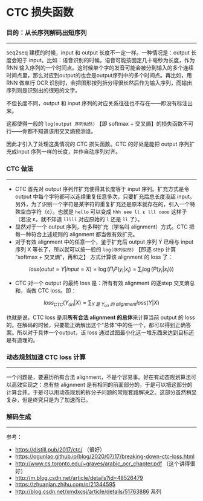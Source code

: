 # CTC 损失函数

### 目的：从长序列解码出短序列
----
seq2seq 建模的时候，input 和 output 长度不一定一样。一种情况是：output 长度会短于 input。比如：语音识别的时候，语音可能按固定几十毫秒为长度，作为 RNN 输入序列的一个时间点。这时候单个字的发音可能会被分到输入的多个连续时间点里，那么对应到output的也会是output序列中的多个时间点。再比如，用 RNN 做单行 OCR 识别时，会把图形按列拆分得很长然后作为输入序列，而输出序列则是识别出的很短的文字。

不但长度不同，output 和 input 序列的对应关系往往也不存在——即没有标注出来。

这都使得一般的 `log(output 序列似然)` 【即 softmax + 交叉熵】的损失函数不可行——你都不知道该用交叉熵预测谁。

因此才引入了处理这类情况的 CTC 损失函数。CTC 的好处是能把 output 序列扩充成input 序列一样的长度，并作自动序列对齐。

### CTC 做法
----

- CTC 首先对 output 序列作扩充使得其长度等于 input 序列。扩充方式是令 output 中每个字符都可以连续重复任意多次，只要扩充后总长度没超 input。另外，为了识别一个字符是某字符的重复扩充还是原本就存在的，引入一个特殊空白字符（ε）。也就是 `hello` 可以变成 `hhh eee ll ε lll oooo` 这样子（若没 ε，就不知道 `lllll` 对应原始的 `l` 还是 `ll` 了）。
- 显然对于一个 output 序列，有多种扩充（学名叫 alignment）方式。CTC 把每一种符合上述规则的 alignment 都当做有效扩充。
- 对于有效 alignment 中的任意一个，鉴于扩充后 output 序列 Y 已经与 input 序列 X 等长了，所以就可以按一般的 `log(序列似然)` 【即逐 step 计算 “softmax + 交叉熵”，再和之】 方式计算该 alignment 的 loss 了：

$$loss(outut=Y|input=X) = \log(\Pi_i P(y_i|x_i) = \sum_i \log(P(y_i|x_i)))$$
  
- CTC 对一个 output 的最终 loss 是：所有有效 alignment 的逐step 交叉熵总和，当做 CTC loss。即：

$$loss_{CTC}(Y_{ori}|X) = \sum_{Y\ 是\ Y_{ori}\ 的\ alignment} loss(Y|X)$$


也就是说，CTC loss 是用**所有合法 alignment 的总体**来计算当前 output 的 loss 的。在解码的时候，只要能正确解出这个"总体"中的任一个，都可以得到正确答案。所以对于具体一个output，该 loss 通过试图最小化这一堆东西来达到目标还是有道理的。

### 动态规划加速 CTC loss 计算
----

一个问题是，要遍历所有合法 alignment，不是个容易事。好在有动态规划算法可以高效实现之：总有些 alignment 是有相同的前面部分的，于是可以把这部分的计算合并。于是可以用动态规划的拆分子问题的常规套路解决之。这部分虽然稍显复杂，但是终究只是为了加速而已。

### 解码生成
----


参考：
- https://distill.pub/2017/ctc/ （很好）
- https://ogunlao.github.io/blog/2020/07/17/breaking-down-ctc-loss.html
- http://www.cs.toronto.edu/~graves/arabic_ocr_chapter.pdf （这个讲得很好）
- http://m.blog.csdn.net/article/details?id=48526479
- https://zhuanlan.zhihu.com/p/21344595
- http://blog.csdn.net/xmdxcsj/article/details/51763886 系列
